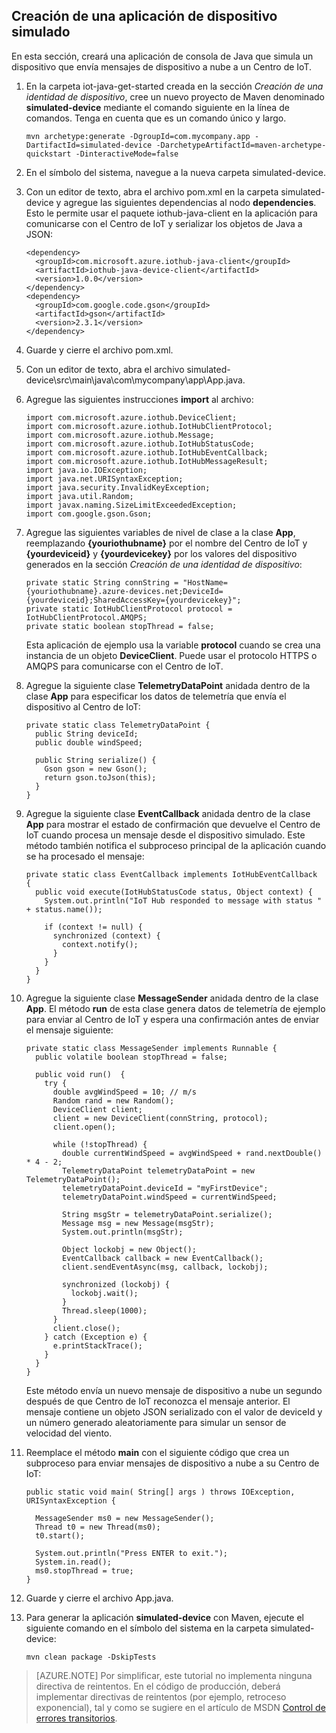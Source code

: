 ## Creación de una aplicación de dispositivo simulado

En esta sección, creará una aplicación de consola de Java que simula un dispositivo que envía mensajes de dispositivo a nube a un Centro de IoT.

1. En la carpeta iot-java-get-started creada en la sección *Creación de una identidad de dispositivo*, cree un nuevo proyecto de Maven denominado **simulated-device** mediante el comando siguiente en la línea de comandos. Tenga en cuenta que es un comando único y largo.

    ```
    mvn archetype:generate -DgroupId=com.mycompany.app -DartifactId=simulated-device -DarchetypeArtifactId=maven-archetype-quickstart -DinteractiveMode=false
    ```

2. En el símbolo del sistema, navegue a la nueva carpeta simulated-device.

3. Con un editor de texto, abra el archivo pom.xml en la carpeta simulated-device y agregue las siguientes dependencias al nodo **dependencies**. Esto le permite usar el paquete iothub-java-client en la aplicación para comunicarse con el Centro de IoT y serializar los objetos de Java a JSON:

    ```
    <dependency>
      <groupId>com.microsoft.azure.iothub-java-client</groupId>
      <artifactId>iothub-java-device-client</artifactId>
      <version>1.0.0</version>
    </dependency>
    <dependency>
      <groupId>com.google.code.gson</groupId>
      <artifactId>gson</artifactId>
      <version>2.3.1</version>
    </dependency>
    ```

4. Guarde y cierre el archivo pom.xml.

5. Con un editor de texto, abra el archivo simulated-device\src\main\java\com\mycompany\app\App.java.

6. Agregue las siguientes instrucciones **import** al archivo:

    ```
    import com.microsoft.azure.iothub.DeviceClient;
    import com.microsoft.azure.iothub.IotHubClientProtocol;
    import com.microsoft.azure.iothub.Message;
    import com.microsoft.azure.iothub.IotHubStatusCode;
    import com.microsoft.azure.iothub.IotHubEventCallback;
    import com.microsoft.azure.iothub.IotHubMessageResult;
    import java.io.IOException;
    import java.net.URISyntaxException;
    import java.security.InvalidKeyException;
    import java.util.Random;
    import javax.naming.SizeLimitExceededException;
    import com.google.gson.Gson;
    ```

7. Agregue las siguientes variables de nivel de clase a la clase **App**, reemplazando **{youriothubname}** por el nombre del Centro de IoT y **{yourdeviceid}** y **{yourdevicekey}** por los valores del dispositivo generados en la sección *Creación de una identidad de dispositivo*:

    ```
    private static String connString = "HostName={youriothubname}.azure-devices.net;DeviceId={yourdeviceid};SharedAccessKey={yourdevicekey}";
    private static IotHubClientProtocol protocol = IotHubClientProtocol.AMQPS;
    private static boolean stopThread = false;
    ```

    Esta aplicación de ejemplo usa la variable **protocol** cuando se crea una instancia de un objeto **DeviceClient**. Puede usar el protocolo HTTPS o AMQPS para comunicarse con el Centro de IoT.

8. Agregue la siguiente clase **TelemetryDataPoint** anidada dentro de la clase **App** para especificar los datos de telemetría que envía el dispositivo al Centro de IoT:

    ```
    private static class TelemetryDataPoint {
      public String deviceId;
      public double windSpeed;
        
      public String serialize() {
        Gson gson = new Gson();
        return gson.toJson(this);
      }
    }
    ```

9. Agregue la siguiente clase **EventCallback** anidada dentro de la clase **App** para mostrar el estado de confirmación que devuelve el Centro de IoT cuando procesa un mensaje desde el dispositivo simulado. Este método también notifica el subproceso principal de la aplicación cuando se ha procesado el mensaje:

    ```
    private static class EventCallback implements IotHubEventCallback
    {
      public void execute(IotHubStatusCode status, Object context) {
        System.out.println("IoT Hub responded to message with status " + status.name());
      
        if (context != null) {
          synchronized (context) {
            context.notify();
          }
        }
      }
    }
    ```

10. Agregue la siguiente clase **MessageSender** anidada dentro de la clase **App**. El método **run** de esta clase genera datos de telemetría de ejemplo para enviar al Centro de IoT y espera una confirmación antes de enviar el mensaje siguiente:

    ```
    private static class MessageSender implements Runnable {
      public volatile boolean stopThread = false;

      public void run()  {
        try {
          double avgWindSpeed = 10; // m/s
          Random rand = new Random();
          DeviceClient client;
          client = new DeviceClient(connString, protocol);
          client.open();
        
          while (!stopThread) {
            double currentWindSpeed = avgWindSpeed + rand.nextDouble() * 4 - 2;
            TelemetryDataPoint telemetryDataPoint = new TelemetryDataPoint();
            telemetryDataPoint.deviceId = "myFirstDevice";
            telemetryDataPoint.windSpeed = currentWindSpeed;
      
            String msgStr = telemetryDataPoint.serialize();
            Message msg = new Message(msgStr);
            System.out.println(msgStr);
        
            Object lockobj = new Object();
            EventCallback callback = new EventCallback();
            client.sendEventAsync(msg, callback, lockobj);
    
            synchronized (lockobj) {
              lockobj.wait();
            }
            Thread.sleep(1000);
          }
          client.close();
        } catch (Exception e) {
          e.printStackTrace();
        }
      }
    }
    ```

    Este método envía un nuevo mensaje de dispositivo a nube un segundo después de que Centro de IoT reconozca el mensaje anterior. El mensaje contiene un objeto JSON serializado con el valor de deviceId y un número generado aleatoriamente para simular un sensor de velocidad del viento.

11. Reemplace el método **main** con el siguiente código que crea un subproceso para enviar mensajes de dispositivo a nube a su Centro de IoT:

    ```
    public static void main( String[] args ) throws IOException, URISyntaxException {
    
      MessageSender ms0 = new MessageSender();
      Thread t0 = new Thread(ms0);
      t0.start(); 
    
      System.out.println("Press ENTER to exit.");
      System.in.read();
      ms0.stopThread = true;
    }
    ```

12. Guarde y cierre el archivo App.java.

13. Para generar la aplicación **simulated-device** con Maven, ejecute el siguiente comando en el símbolo del sistema en la carpeta simulated-device:

    ```
    mvn clean package -DskipTests
    ```

> [AZURE.NOTE] Por simplificar, este tutorial no implementa ninguna directiva de reintentos. En el código de producción, deberá implementar directivas de reintentos (por ejemplo, retroceso exponencial), tal y como se sugiere en el artículo de MSDN [Control de errores transitorios][lnk-transient-faults].

<!-- Links -->
[lnk-transient-faults]: https://msdn.microsoft.com/library/hh680901(v=pandp.50).aspx

<!---HONumber=AcomDC_0204_2016-->